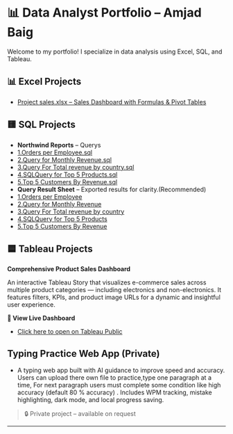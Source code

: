 # 📊 Data Analyst Portfolio – Amjad Baig

Welcome to my portfolio! I specialize in data analysis using Excel, SQL, and Tableau.

## 📊 Excel Projects

- [Project sales.xlsx – Sales Dashboard with Formulas & Pivot Tables](https://github.com/amjad-dev-analytics/Portfolio/raw/main/Project%20sales%20.xlsx)
	

## 🟨 SQL Projects
- **Northwind Reports** – Querys
-  [1.Orders per Employee.sql](https://github.com/amjad-dev-analytics/Portfolio/blob/main/Orders%20per%20Employee.sql)
-  [2.Query for Monthly Revenue.sql](https://github.com/amjad-dev-analytics/Portfolio/blob/main/Query%20for%20Monthly%20Revenue.sql)
-  [3.Query For Total revenue by country.sql](https://github.com/amjad-dev-analytics/Portfolio/blob/main/Query%20For%20Total%20revenue%20by%20country.sql)
-  [4.SQLQuery for Top 5 Products.sql](https://github.com/amjad-dev-analytics/Portfolio/blob/main/SQLQuery%20for%20Top%205%20Products.sql)
-  [5.Top 5 Customers By Revenue.sql](https://github.com/amjad-dev-analytics/Portfolio/blob/main/Top%205%20Customers%20By%20Revenue.sql)
- **Query Result Sheet** – Exported results for clarity.(Recommended)
-  [1.Orders per Employee](https://github.com/amjad-dev-analytics/Portfolio/blob/main/Orders%20Per%20Employee.png)
-  [2.Query for Monthly Revenue](https://github.com/amjad-dev-analytics/Portfolio/blob/main/Monthly%20Revenue.png)
-  [3.Query For Total revenue by country](https://github.com/amjad-dev-analytics/Portfolio/blob/main/Total%20revenue%20by%20country.png)
-  [4.SQLQuery for Top 5 Products](https://github.com/amjad-dev-analytics/Portfolio/blob/main/Top%205%20Products.png)
-  [5.Top 5 Customers By Revenue](https://github.com/amjad-dev-analytics/Portfolio/blob/main/Top%205%20Customers%20By%20Revenue.png)
## 🟦 Tableau Projects
**Comprehensive Product Sales Dashboard**

An interactive Tableau Story that visualizes e-commerce sales across multiple product categories — including electronics and non-electronics. It features filters, KPIs, and product image URLs for a dynamic and insightful user experience.

**🔗 View Live Dashboard**
- [Click here to open on Tableau Public](https://public.tableau.com/app/profile/amjad.baig/viz/ComprehensiveProductSalesDashboardSalesRegionCustomerInsights/ComprehensiveProductSalesStory)
## Typing Practice Web App (Private)

-  A typing web app built with AI guidance to improve speed and accuracy. Users can upload there own file to practice,type one paragraph at a time, For next paragraph users must complete some condition like high accuracy (default 80 % accuracy) . Includes WPM tracking, mistake highlighting, dark mode, and local progress saving.
  
> 🔒 Private project – available on request

---

